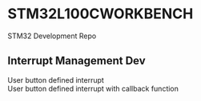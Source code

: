 # STM32L100CWORKBENCH
STM32 Development Repo

## Interrupt Management Dev
User button defined interrupt  
User button defined interrupt with callback function 
